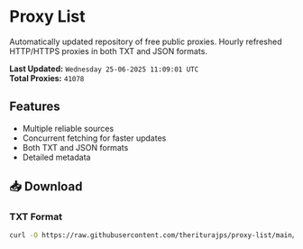 # Proxy List

Automatically updated repository of free public proxies. Hourly refreshed HTTP/HTTPS proxies in both TXT and JSON formats.

**Last Updated:** `Wednesday 25-06-2025 11:09:01 UTC`  
**Total Proxies:** `41078`

## Features
- Multiple reliable sources
- Concurrent fetching for faster updates
- Both TXT and JSON formats
- Detailed metadata

## 📥 Download

### TXT Format
```bash
curl -O https://raw.githubusercontent.com/theriturajps/proxy-list/main/proxies.txt